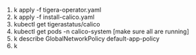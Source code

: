 1. k apply -f tigera-operator.yaml
2. k apply -f install-calico.yaml
3. kubectl get tigerastatus/calico
4. kubectl get pods -n calico-system [make sure all are running]
5. k describe GlobalNetworkPolicy default-app-policy
6. k